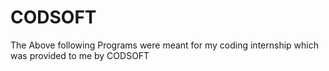 # CODSOFT
The Above following Programs were meant for my coding internship which was provided to me by CODSOFT 
